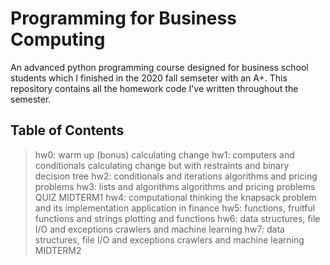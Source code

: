 # Programming for Business Computing
An advanced python programming course designed for business school students which I finished in the 2020 fall semseter with an A+.
This repository contains all the homework code I've written throughout the semester.
## Table of Contents
>hw0: warm up (bonus)
calculating change
>hw1: computers and conditionals
calculating change but with restraints and binary decision tree
>hw2: conditionals and iterations
algorithms and pricing problems
>hw3: lists and algorithms
algorithms and pricing problems
>QUIZ
>MIDTERM1
>hw4: computational thinking
the knapsack problem and its implementation application in finance
>hw5: functions, fruitful functions and strings
plotting and functions
>hw6: data structures, file I/O and exceptions
crawlers and machine learning
>hw7: data structures, file I/O and exceptions
crawlers and machine learning
>MIDTERM2
